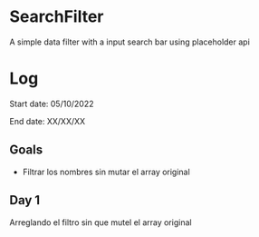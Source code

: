 # SearchFilter
A simple data filter with a input search bar using placeholder api

# Log
Start date: 05/10/2022

End date: XX/XX/XX

## Goals
<ul>
  <li>Filtrar los nombres sin mutar el array original</li>
</ul>

## Day 1
Arreglando el filtro sin que mutel el array original
